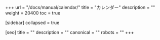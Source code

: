 +++
url = "/docs/manual/calendar/"
title = "カレンダー"
description = ""
weight = 20400
toc = true

[sidebar]
collapsed = true

[seo]
title = ""
description = ""
canonical = ""
robots = ""
+++
